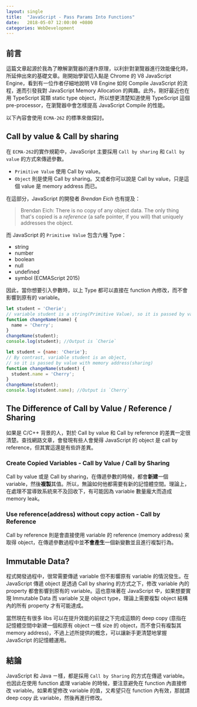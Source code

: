 ```yaml
---
layout: single
title:  "JavaScript - Pass Params Into Functions"
date:   2018-05-07 12:00:00 +0800
categories: WebDevelopment
---
```

## 前言
這篇文章起源於我為了瞭解瀏覽器的運作原理，以利針對瀏覽器進行效能優化時，所延伸出來的基礎文章。剛開始學習切入點是 Chrome 的 V8 JavaScript Engine，看到有一位作者仔細地說明 V8 Engine 如何 Compile JavaScript 的流程，進而引發我對 JavaScript Memory Allocation 的興趣。此外，剛好最近也在用 TypeScript 寫類 static type object，所以想更清楚知道使用 TypeScript 這個 pre-processor，在瀏覽器中會怎樣提高 JavaScript Compile 的性能。

以下內容會使用 `ECMA-262` 的標準來做探討。

## Call by value & Call by sharing
在 `ECMA-262`的實作規範中，JavaScript 主要採用 `Call by sharing` 和 `Call by value` 的方式來傳遞參數。
- `Primitive Value` 使用 Call by value。
- `Object` 則是使用 Call by sharing。又或者你可以說是 Call by value，只是這個 value 是 memory address 而已。

在這部分，JavaScript 的開發者 *Brendan Eich* 也有提及：
>Brendan Eich: There is no copy of any object data.  The only thing that's copied is a *reference* (a safe pointer, if you will) that uniquely addresses the object.

而 JavaScript 的 `Primitive Value` 包含六種 Type：
- string
- number
- boolean
- null
- undefined
- symbol (ECMAScript 2015)

因此，當你想要引入參數時，以上 Type 都可以直接在 function 內修改，而不會影響到原有的 variable。
```javascript
let student = 'Cherie';
// variable student is a string(Primitive Value), so it is passed by value
function changeName(name) {
  name = 'Cherry';
}
changeName(student);
console.log(student); //Output is `Cherie`
```

```javascript
let student = {name: 'Cherie'};
// By contrast, variable student is an object, 
// so it is passed by value with memory address(sharing)
function changeName(student) {
  student.name = 'Cherry';
}
changeName(student);
console.log(student.name); //Output is `Cherry`
```

## The Difference of Call by Value / Reference / Sharing
如果是 C/C++ 背景的人，對於 Call by value 和 Call by reference 的差異一定很清楚。查找網路文章，會發現有些人會覺得 JavaScript 的 object 是 call by reference，但其實這還是有些許差異。 

### Create Copied Variables - Call by Value / Call by Sharing
Call by value 或是 Call by sharing，在傳遞參數的時候，都會**新建**一個 variable，然後**複製**其值。所以，無論如何他都需要有新的記憶體空間。理論上，在處理不當導致系統來不及回收下，有可能因為 variable 數量龐大而造成 memory leak。

### Use reference(address) without copy action - Call by Reference
Call by reference 則是會直接使用 variable 的 reference (memory address) 來取得 object，在傳遞參數過程中並**不會產生**一個新變數並且進行複製行為。

## Immutable Data?
程式開發過程中，很常需要傳遞 variable 但不影響原有 variable 的情況發生。在 JavaScript 傳遞 object 是透過 Call by sharing 的方式之下，修改 variable 內的 property 都會影響到原有的 variable。這也意味著在 JavaScript 中，如果想要實現 Immutable Data 而 variable 又是 object type，理論上需要複製 object 結構內的所有 property 才有可能達成。

當然現在有很多 libs 可以在提升效能的前提之下完成這類的 deep copy (意指在記憶體空間中新建一個和原有 object 一樣 size 的 object，而不會只有複製其 memory address)，不過上述所提供的概念，可以讓新手更清楚地掌握 JavaScript 的記憶體運用。

## 結論
JavaScript 和 Java ㄧ樣，都是採用 `Call by Sharing` 的方式在傳遞 variable。也因此在使用 function 處理 variable 的時候，要注意避免在 function 內直接修改 variable。如果希望修改 variable 的值，又希望只在 function 內有效，那就請 deep copy 此 variable，然後再進行修改。
